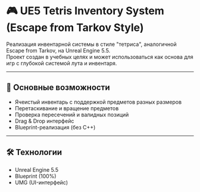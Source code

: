 # 🎮 UE5 Tetris Inventory System (Escape from Tarkov Style)

Реализация инвентарной системы в стиле "тетриса", аналогичной Escape from Tarkov, на Unreal Engine 5.5.  
Проект создан в учебных целях и может использоваться как основа для игр с глубокой системой лута и инвентаря.

---

## 🧩 Основные возможности

- Ячеистый инвентарь с поддержкой предметов разных размеров
- Перетаскивание и вращение предметов
- Проверка пересечений и валидных позиций
- Drag & Drop интерфейс
- Blueprint-реализация (без C++)

---

## 🛠 Технологии

- Unreal Engine 5.5  
- Blueprint (100%)  
- UMG (UI-интерфейс)
